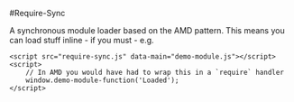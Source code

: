 #Require-Sync

A synchronous module loader based on the AMD pattern. This means you can load stuff inline - if you must - e.g.

	<script src="require-sync.js" data-main="demo-module.js"></script>
	<script>
		// In AMD you would have had to wrap this in a `require` handler
		window.demo-module-function('Loaded');
	</script>
